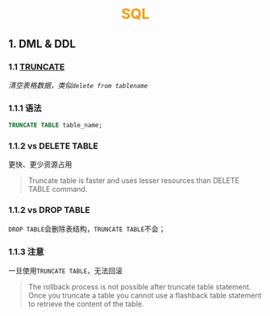 # <div style="text-align:center;color:#FF9900">SQL</div>

## 1. DML & DDL
### 1.1 [TRUNCATE][TRUNCATE-SYNTAX]
*清空表格数据，类似`delete from tablename`*
### 1.1.1 语法
```SQL
TRUNCATE TABLE table_name;  
```

### 1.1.2 vs DELETE TABLE
更快、更少资源占用
> Truncate table is faster and uses lesser resources than DELETE TABLE command.

### 1.1.2 vs DROP TABLE
`DROP TABLE`会删除表结构，`TRUNCATE TABLE`不会；

### 1.1.3 注意
一旦使用`TRUNCATE TABLE`，无法回滚
> The rollback process is not possible after truncate table statement. Once you truncate a table you cannot use a flashback table statement to retrieve the content of the table.






[TRUNCATE-SYNTAX]: https://www.javatpoint.com/sql-truncate-table
